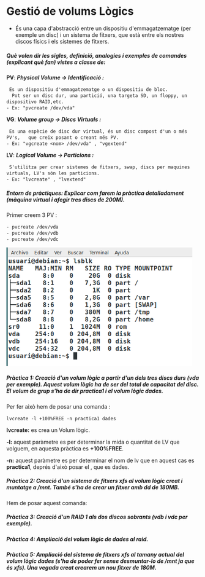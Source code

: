 # Gestió de volums Lògics

- És una capa d'abstracció entre un dispositiu d'emmagatzematge (per exemple un disc) i un sistema de fitxers, que està entre els nostres discos físics i els sistemes de fitxers.

##### Què volen dir les sigles, definició, analogies i exemples de comandes (explicant què fan) vistes a classe de:  

**PV**: ***Physical Volume → Identificació :***  

     Es un dispositiu d'emmagatzematge o un dispositiu de bloc. 
      Pot ser un disc dur, una partició, una targeta SD, un floppy, un dispositivo RAID,etc.
    - Ex: "pvcreate /dev/vda" 
    
**VG**: ***Volume group → Discs Virtuals :*** 

     Es una espècie de disc dur virtual, és un disc compost d'un o més PV's,   que creix posant o creant més PV.
    - Ex: "vgcreate <nom> /dev/vda" , "vgextend"
    
**LV**: ***Logical Volume → Particions :*** 

     S'utilitza per crear sistemes de fitxers, swap, discs per maquines virtuals, LV's són les particions.
    - Ex: "lvcreate" , "lvextend"

##### Entorn de pràctiques: Explicar com farem la pràctica detalladament (màquina virtual i afegir tres discs de 200M).

Primer creem 3 PV :

    - pvcreate /dev/vda 
    - pvcreate /dev/vdb 
    - pvcreate /dev/vdc
![Captura 3 discos](https://github.com/ablaza04/M01Ablaza04/blob/master/Captura%20de%20pantalla%20de%202017-04-06%2013-09-46.png)

##### Pràctica 1: Creació d'un volum lògic a partir d'un dels tres discs durs (vda per exemple). Aquest volum lògic ha de ser del total de capacitat del disc. El volum de grup s'ha de dir practica1 i el volum lògic dades.
Per fer això hem de posar una comanda :

    lvcreate -l +100%FREE -n practica1 dades
**lvcreate:**  es crea un Volum lògic.

**-l:**  aquest paràmetre es per determinar la mida o quantitat de LV que volguem, en aquesta pràctica es **+100%FREE**.

**-n:**  aquest paràmetre es per determinar el nom de lv que en aquest cas es **practica1**, deprés d'això posar el **<vg>** , que es dades. 

    
##### Pràctica 2: Creació d'un sistema de fitxers xfs al volum lògic creat i muntatge a /mnt. També s'ha de crear un fitxer amb dd de 180MB.
Hem de posar aquest comanda:
    
    

##### Pràctica 3: Creació d'un RAID 1 als dos discos sobrants (vdb i vdc per exemple).

##### Pràctica 4: Ampliació del volum lògic de dades al raid.

##### Pràctica 5: Ampliació del sistema de fitxers xfs al tamany actual del volum lògic dades (s'ha de poder fer sense desmuntar-lo de /mnt ja que és xfs). Una vegada creat crearem un nou fitxer de 180M.
